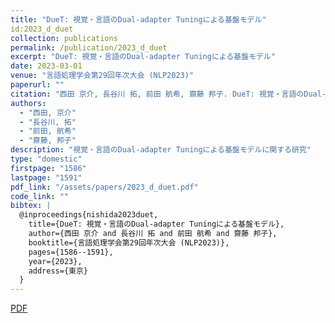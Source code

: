 ```yaml
---
title: "DueT: 視覚・言語のDual-adapter Tuningによる基盤モデル"
id:2023_d_duet
collection: publications
permalink: /publication/2023_d_duet
excerpt: "DueT: 視覚・言語のDual-adapter Tuningによる基盤モデル"
date: 2023-03-01
venue: "言語処理学会第29回年次大会 (NLP2023)"
paperurl: ""
citation: "西田 京介, 長谷川 拓, 前田 航希, 齋藤 邦子. DueT: 視覚・言語のDual-adapter Tuningによる基盤モデル. 言語処理学会第29回年次大会 (NLP2023), B7-3, pp. 1586–1591, 2023年3月."
authors:
  - "西田, 京介"
  - "長谷川, 拓"
  - "前田, 航希"
  - "齋藤, 邦子"
description: "視覚・言語のDual-adapter Tuningによる基盤モデルに関する研究"
type: "domestic"
firstpage: "1586"
lastpage: "1591"
pdf_link: "/assets/papers/2023_d_duet.pdf"
code_link: ""
bibtex: |
  @inproceedings{nishida2023duet,
    title={DueT: 視覚・言語のDual-adapter Tuningによる基盤モデル},
    author={西田 京介 and 長谷川 拓 and 前田 航希 and 齋藤 邦子},
    booktitle={言語処理学会第29回年次大会 (NLP2023)},
    pages={1586--1591},
    year={2023},
    address={東京}
  }
---
```


[PDF](/assets/papers/2023_d_duet.pdf)
